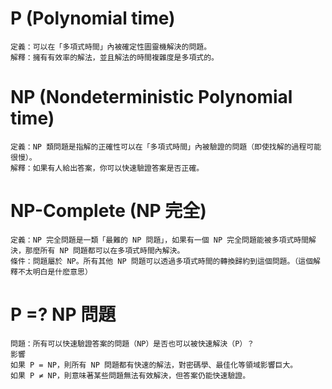 ﻿# P (Polynomial time)
```
定義：可以在「多項式時間」內被確定性圖靈機解決的問題。
解釋：擁有有效率的解法，並且解法的時間複雜度是多項式的。
```
# NP (Nondeterministic Polynomial time)
```
定義：NP 類問題是指解的正確性可以在「多項式時間」內被驗證的問題（即使找解的過程可能很慢）。
解釋：如果有人給出答案，你可以快速驗證答案是否正確。
```
# NP-Complete (NP 完全)
```
定義：NP 完全問題是一類「最難的 NP 問題」，如果有一個 NP 完全問題能被多項式時間解決，那麼所有 NP 問題都可以在多項式時間內解決。
條件：問題屬於 NP。所有其他 NP 問題可以透過多項式時間的轉換歸約到這個問題。（這個解釋不太明白是什麽意思）
```
# P =? NP 問題
```
問題：所有可以快速驗證答案的問題（NP）是否也可以被快速解決（P）？
影響
如果 P = NP，則所有 NP 問題都有快速的解法，對密碼學、最佳化等領域影響巨大。
如果 P ≠ NP，則意味著某些問題無法有效解決，但答案仍能快速驗證。
```